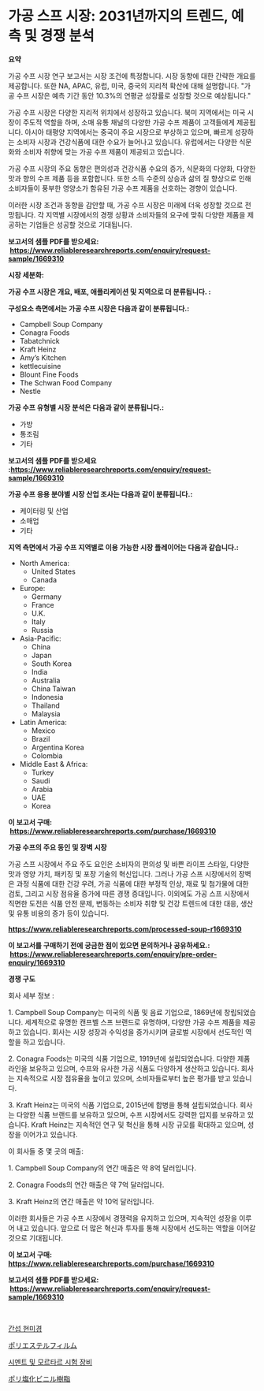 <p><h1>가공 스프 시장: 2031년까지의 트렌드, 예측 및 경쟁 분석</h1></p><p><strong>요약</strong></p>
<p><p>가공 수프 시장 연구 보고서는 시장 조건에 특정합니다. 시장 동향에 대한 간략한 개요를 제공합니다. 또한 NA, APAC, 유럽, 미국, 중국의 지리적 확산에 대해 설명합니다. "가공 수프 시장은 예측 기간 동안 10.3%의 연평균 성장률로 성장할 것으로 예상됩니다." </p><p>가공 수프 시장은 다양한 지리적 위치에서 성장하고 있습니다. 북미 지역에서는 미국 시장이 주도적 역할을 하며, 소매 유통 채널의 다양한 가공 수프 제품이 고객들에게 제공됩니다. 아시아 태평양 지역에서는 중국이 주요 시장으로 부상하고 있으며, 빠르게 성장하는 소비자 시장과 건강식품에 대한 수요가 늘어나고 있습니다. 유럽에서는 다양한 식문화와 소비자 취향에 맞는 가공 수프 제품이 제공되고 있습니다.</p><p>가공 수프 시장의 주요 동향은 편의성과 건강식품 수요의 증가, 식문화의 다양화, 다양한 맛과 향의 수프 제품 등을 포함합니다. 또한 소득 수준의 상승과 삶의 질 향상으로 인해 소비자들이 풍부한 영양소가 함유된 가공 수프 제품을 선호하는 경향이 있습니다.</p><p>이러한 시장 조건과 동향을 감안할 때, 가공 수프 시장은 미래에 더욱 성장할 것으로 전망됩니다. 각 지역별 시장에서의 경쟁 상황과 소비자들의 요구에 맞춰 다양한 제품을 제공하는 기업들은 성공할 것으로 기대됩니다.</p></p>
<p><strong>보고서의 샘플 PDF를 받으세요: &nbsp;<a href="https://www.reliableresearchreports.com/enquiry/request-sample/1669310">https://www.reliableresearchreports.com/enquiry/request-sample/1669310</a></strong></p>
<p><strong>시장 세분화:</strong></p>
<p><strong> 가공 수프 시장은 개요, 배포, 애플리케이션 및 지역으로 더 분류됩니다. :</strong></p>
<p><strong>구성요소 측면에서는 가공 수프 시장은 다음과 같이 분류됩니다.:</strong></p>
<p><ul><li>Campbell Soup Company</li><li>Conagra Foods</li><li>Tabatchnick</li><li>Kraft Heinz</li><li>Amy’s Kitchen</li><li>kettlecuisine</li><li>Blount Fine Foods</li><li>The Schwan Food Company</li><li>Nestle</li></ul></p>
<p><strong> 가공 수프 유형별 시장 분석은 다음과 같이 분류됩니다.:</strong></p>
<p><ul><li>가방</li><li>통조림</li><li>기타</li></ul></p>
<p><strong>보고서의 샘플 PDF를 받으세요 :<a href="https://www.reliableresearchreports.com/enquiry/request-sample/1669310">https://www.reliableresearchreports.com/enquiry/request-sample/1669310</a></strong></p>
<p><strong> 가공 수프 응용 분야별 시장 산업 조사는 다음과 같이 분류됩니다.:</strong></p>
<p><ul><li>케이터링 및 산업</li><li>소매업</li><li>기타</li></ul></p>
<p><strong>지역 측면에서 가공 수프 지역별로 이용 가능한 시장 플레이어는 다음과 같습니다.:</strong></p>
<p><ul>
    <li>
        North America:
        <ul>
            <li>United States</li>
            <li>Canada</li>
        </ul>
    </li>
    <li>
        Europe:
        <ul>
            <li>Germany</li>
            <li>France</li>
            <li>U.K.</li>
            <li>Italy</li>
            <li>Russia</li>
        </ul>
    </li>
    <li>
        Asia-Pacific:
        <ul>
            <li>China</li>
            <li>Japan</li>
            <li>South Korea</li>
            <li>India</li>
            <li>Australia</li>
            <li>China Taiwan</li>
            <li>Indonesia</li>
            <li>Thailand</li>
            <li>Malaysia</li>
        </ul>
    </li>
    <li>
        Latin America:
        <ul>
            <li>Mexico</li>
            <li>Brazil</li>
            <li>Argentina Korea</li>
            <li>Colombia</li>
        </ul>
    </li>
    <li>
        Middle East & Africa:
        <ul>
            <li>Turkey</li>
            <li>Saudi</li>
            <li>Arabia</li>
            <li>UAE</li>
            <li>Korea</li>
        </ul>
    </li>
    </ul></p>
<p><strong>이 보고서 구매: &nbsp;<a href="https://www.reliableresearchreports.com/purchase/1669310">https://www.reliableresearchreports.com/purchase/1669310</a></strong></p>
<p><strong>가공 수프의 주요 동인 및 장벽 시장</strong></p>
<p><p>가공 스프 시장에서 주요 주도 요인은 소비자의 편의성 및 바쁜 라이프 스타일, 다양한 맛과 영양 가치, 패키징 및 포장 기술의 혁신입니다. 그러나 가공 스프 시장에서의 장벽은 과정 식품에 대한 건강 우려, 가공 식품에 대한 부정적 인상, 재료 및 첨가물에 대한 검토, 그리고 시장 점유율 증가에 따른 경쟁 증대입니다. 이외에도 가공 스프 시장에서 직면한 도전은 식품 안전 문제, 변동하는 소비자 취향 및 건강 트렌드에 대한 대응, 생산 및 유통 비용의 증가 등이 있습니다.</p></p>
<p><strong><a href="https://www.reliableresearchreports.com/processed-soup-r1669310">https://www.reliableresearchreports.com/processed-soup-r1669310</a></strong></p>
<p><strong>이 보고서를 구매하기 전에 궁금한 점이 있으면 문의하거나 공유하세요.: &nbsp;<a href="https://www.reliableresearchreports.com/enquiry/pre-order-enquiry/1669310">https://www.reliableresearchreports.com/enquiry/pre-order-enquiry/1669310</a></strong></p>
<p><strong>경쟁 구도</strong></p>
<p><p>회사 세부 정보 :</p><p>1. Campbell Soup Company는 미국의 식품 및 음료 기업으로, 1869년에 창립되었습니다. 세계적으로 유명한 캔프벨 스프 브랜드로 유명하며, 다양한 가공 수프 제품을 제공하고 있습니다. 회사는 시장 성장과 수익성을 증가시키며 글로벌 시장에서 선도적인 역할을 하고 있습니다.</p><p>2. Conagra Foods는 미국의 식품 기업으로, 1919년에 설립되었습니다. 다양한 제품 라인을 보유하고 있으며, 수프와 유사한 가공 식품도 다양하게 생산하고 있습니다. 회사는 지속적으로 시장 점유율을 높이고 있으며, 소비자들로부터 높은 평가를 받고 있습니다.</p><p>3. Kraft Heinz는 미국의 식품 기업으로, 2015년에 합병을 통해 설립되었습니다. 회사는 다양한 식품 브랜드를 보유하고 있으며, 수프 시장에서도 강력한 입지를 보유하고 있습니다. Kraft Heinz는 지속적인 연구 및 혁신을 통해 시장 규모를 확대하고 있으며, 성장을 이어가고 있습니다.</p><p>이 회사들 중 몇 곳의 매출:</p><p>1. Campbell Soup Company의 연간 매출은 약 8억 달러입니다.</p><p>2. Conagra Foods의 연간 매출은 약 7억 달러입니다.</p><p>3. Kraft Heinz의 연간 매출은 약 10억 달러입니다. </p><p>이러한 회사들은 가공 수프 시장에서 경쟁력을 유지하고 있으며, 지속적인 성장을 이루어 내고 있습니다. 앞으로 더 많은 혁신과 투자를 통해 시장에서 선도하는 역할을 이어갈 것으로 기대됩니다.</p></p>
<p><strong>이 보고서 구매: &nbsp; <a href="https://www.reliableresearchreports.com/purchase/1669310">https://www.reliableresearchreports.com/purchase/1669310</a></strong></p>
<p><strong>보고서의 샘플 PDF를 받으세요: &nbsp;<a href="https://www.reliableresearchreports.com/enquiry/request-sample/1669310">https://www.reliableresearchreports.com/enquiry/request-sample/1669310</a></strong><strong></strong></p>
<p>&nbsp;</p>
<p><p><a href="https://medium.com/@dellkoepp03/%EA%B0%84%EC%84%AD-%ED%98%84%EB%AF%B8%EA%B2%BD-%EC%8B%9C%EC%9E%A5-%EB%8F%99%ED%96%A5-%EC%8B%9C%EC%9E%A5-%EB%8F%99%ED%96%A5-%EC%84%B1%EC%9E%A5-2024%EB%85%84%EB%B6%80%ED%84%B0-2031%EB%85%84-%EC%98%88%EC%83%81%EA%B9%8C%EC%A7%80-20a48893946f">간섭 현미경</a></p><p><a href="https://medium.com/@fabianhoncescu2022/%E3%83%9D%E3%83%AA%E3%82%A8%E3%82%B9%E3%83%86%E3%83%AB%E3%83%95%E3%82%A3%E3%83%AB%E3%83%A0%E5%B8%82%E5%A0%B4%E3%81%AE%E5%88%86%E6%9E%90%E3%81%A82024%E5%B9%B4%E3%81%8B%E3%82%892031%E5%B9%B4%E3%81%BE%E3%81%A7%E3%81%AE%E6%9C%9F%E9%96%93%E3%81%AB%E4%BA%88%E6%B8%AC%E3%81%95%E3%82%8C%E3%82%8B%E3%82%B5%E3%82%A4%E3%82%BA-7f47335ed6cd">ポリエステルフィルム</a></p><p><a href="https://medium.com/@delaneywill28/%EC%8B%9C%EB%A9%98%ED%8A%B8-%EB%B0%8F-%EB%AA%B0%ED%83%88-%EC%8B%9C%ED%97%98-%EC%9E%A5%EB%B9%84-%EC%8B%9C%EC%9E%A5-%EC%8B%9C%EC%9E%A5-cagr-%EC%8B%9C%EC%9E%A5-%EB%8F%99%ED%96%A5-%EB%B0%8F-%EC%84%B1%EC%9E%A5-%EC%A0%84%EB%9E%B5%EC%97%90-%EB%8C%80%ED%95%9C-%ED%86%B5%EC%B0%B0%EB%A0%A5-0454de9ba20d">시멘트 및 모르타르 시험 장비</a></p><p><a href="https://medium.com/@wesleyeilly8796202/%E3%83%9D%E3%83%AA%E5%A1%A9%E5%8C%96%E3%83%93%E3%83%8B%E3%83%BC%E3%83%AB%E6%A8%B9%E8%84%82%E5%B8%82%E5%A0%B4-%E7%AB%B6%E4%BA%89%E5%88%86%E6%9E%90-%E5%B8%82%E5%A0%B4%E5%8B%95%E5%90%91-2031%E5%B9%B4%E3%81%BE%E3%81%A7%E3%81%AE%E4%BA%88%E6%B8%AC-d1f31ab38ee4">ポリ塩化ビニル樹脂</a></p></p>